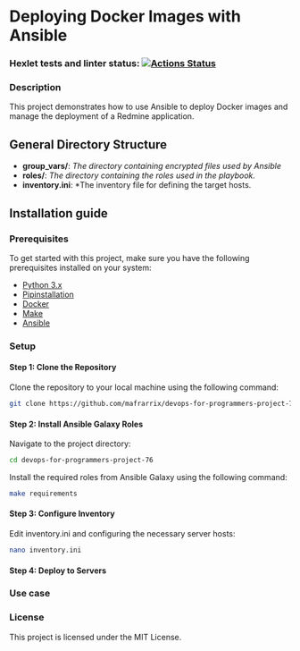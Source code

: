 # Deploying Docker Images with Ansible
### Hexlet tests and linter status: [![Actions Status](https://github.com/mafrarrix/devops-for-programmers-project-76/actions/workflows/hexlet-check.yml/badge.svg)](https://github.com/mafrarrix/devops-for-programmers-project-76/actions)

### Description
This project demonstrates how to use Ansible to deploy Docker images and manage the deployment of a Redmine application.

## General Directory Structure
- **group_vars/**: *The directory containing encrypted files used by Ansible*
- **roles/**: *The directory containing the roles used in the playbook.*
- **inventory.ini**: *The inventory file for defining the target hosts.

## Installation guide

### Prerequisites

To get started with this project, make sure you have the following prerequisites installed on your system:

- [Python 3.x](https://www.python.org/downloads/)
- [Pipinstallation](https://pip.pypa.io/en/stable/installation/) 
- [Docker](https://docs.docker.com/get-docker/)
- [Make](https://www.gnu.org/software/make/)
- [Ansible](https://docs.ansible.com/ansible/latest/installation_guide/intro_installation.html)

### Setup

#### Step 1: Clone the Repository

Clone the repository to your local machine using the following command:

```bash
git clone https://github.com/mafrarrix/devops-for-programmers-project-76.git
```

#### Step 2: Install Ansible Galaxy Roles

Navigate to the project directory:

```bash
cd devops-for-programmers-project-76
```

Install the required roles from Ansible Galaxy using the following command:

```bash
make requirements
```

#### Step 3: Configure Inventory

Edit inventory.ini and configuring the necessary server hosts:

```bash
nano inventory.ini
```

#### Step 4: Deploy to Servers

### Use case

### License
This project is licensed under the MIT License.